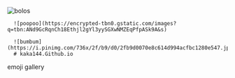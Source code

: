 ![bolos](https://encrypted-tbn0.gstatic.com/images?q=tbn:ANd9GcS4qF0yVNyxMQXqfnjl8wBJEtoXNCZOJpqtFw&s)

      ![poopoo](https://encrypted-tbn0.gstatic.com/images?q=tbn:ANd9GcRqnCh18Ethjl2gYl3yySGXwNMZEqPfpASk9A&s)

      ![bumbum](https://i.pinimg.com/736x/2f/b9/d0/2fb9d0070e8c614d994acfbc1280e547.jpg)
      # kaka144.Github.io
emoji gallery

